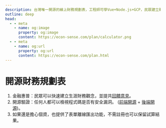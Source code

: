 ```yaml
---
description: 台灣唯一開源的線上財務規劃表，工程師可學Vue+Node.js+GCP，民眾建立財務觀念，並提供回饋意見。
outline: deep
head:
  - - meta
    - name: og:image
      property: og:image
      content: https://econ-sense.com/plan/calculator.png
  - - meta
    - name: og:url
      property: og:url
      content: https://econ-sense.com/plan.html
---
```

<!-- https://vitepress.dev/reference/frontmatter-config#head -->

# 開源財務規劃表

<!-- - 資訊安全：Google 將安全視為資料中心的根基，絕不怠慢。而且有領先業界的安全團隊在全球各地隨時待命，防護能力無與倫比，因此您可以安心將資料存放在 Google 資料中心。
- 金融專業：AFP 理財規劃顧問具有核心理財規劃知識及技巧，嚴格遵守職業道德規範，並熟悉國內市場發展與政策新知，能全面、客觀的分析客戶條件背景，並取得信任，進而提供國內民眾理財規劃專業服務。
- 源碼開放：任何人都可以檢視前端、後端程式碼是否有安全漏洞。如果還是會怕，也提供了資料匯出功能。 -->

<!-- 1. 台灣唯一<a href="https://zh.wikipedia.org/zh-tw/%E5%BC%80%E6%BA%90%E8%BD%AF%E4%BB%B6" target="_blank">開源</a>的線上財務規劃表。 -->
1. 金融惠普：民眾可以快速建立生涯財務觀念，並提共<a href="/calendar.html#聯絡en">回饋意見</a>。
2. 開源驗證：任何人都可以檢視程式碼是否有安全漏洞。 (<a href="https://github.com/Chuiantw1212/econ-sense-vitepress" target="_blank">前端開源</a> + <a href="https://github.com/Chuiantw1212/https://github.com/Chuiantw1212/econ-sense-ap-hyper-express" target="_blank">後端開源</a>)。
3. 如果還是擔心個資，也提供了表單離線匯出功能，不需註冊也可以保留試算結果。

<Calculator></Calculator>

<script setup>
import Calculator from './components/calculator/index.vue'
</script>
